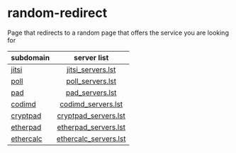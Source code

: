 # random-redirect
Page that redirects to a random page that offers the service you are looking for


| subdomain                                         | server list                                          |
| ------------------------------------------------- |:----------------------------------------------------:|
| [jitsi](http://jitsi.random-redirect.de)          | [jitsi_servers.lst](/res/jitsi_servers.lst)          |
| [poll](http://poll.random-redirect.de)            | [poll_servers.lst](/res/poll_servers.lst)            |
| [pad](http://pad.random-redirect.de)              | [pad_servers.lst](/res/pad_servers.lst)              |
| [codimd](http://codimd.random-redirect.de)        | [codimd_servers.lst](/res/codimd_servers.lst)        |
| [cryptpad](http://cryptpad.random-redirect.de)    | [cryptpad_servers.lst](/res/cryptpad_servers.lst)    |
| [etherpad](http://etherpad.random-redirect.de)    | [etherpad_servers.lst](/res/etherpad_servers.lst)    |
| [ethercalc](http://ethercalc.random-redirect.de)  | [ethercalc_servers.lst](/res/ethercalc_servers.lst)  |
